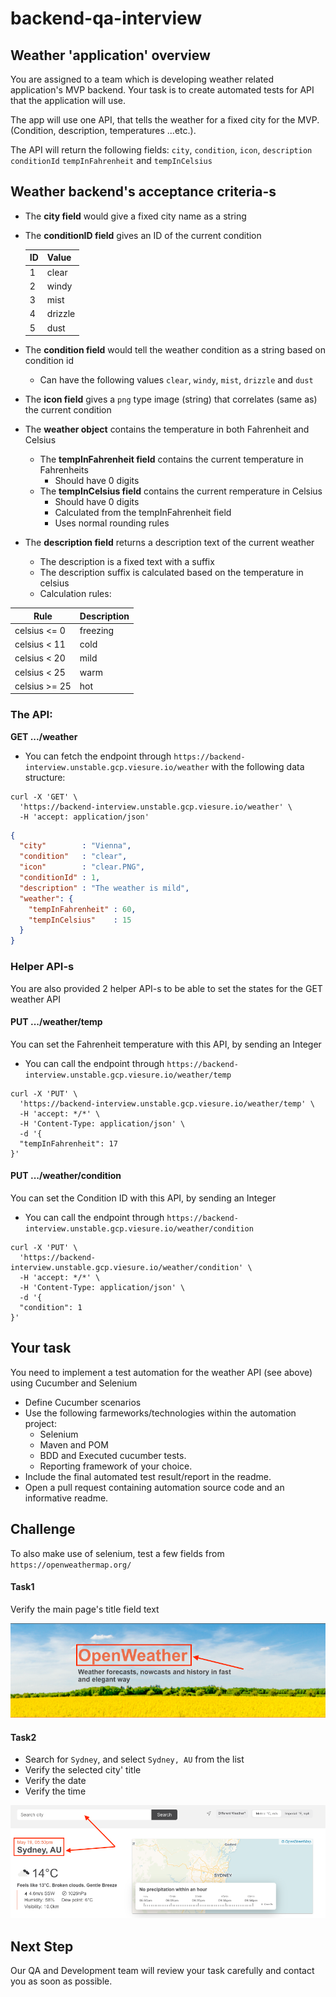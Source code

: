 # backend-qa-interview


## Weather 'application' overview

You are assigned to a team which is developing weather related application's MVP backend. 
Your task is to create automated tests for API that the application will use.

The app will use one API, that tells the weather for a fixed city for the MVP. (Condition, description, temperatures ...etc.).

The API will return the following fields: `city`, `condition`, `icon`, `description` `conditionId` `tempInFahrenheit` and `tempInCelsius`


## Weather backend's acceptance criteria-s

* The **city field** would give a fixed city name as a string
* The **conditionID field** gives an ID of the current condition
  
  | ID   | Value   |
  | ---- | ------  |
  | 1    | clear   |
  | 2    | windy   |
  | 3    | mist    |
  | 4    | drizzle |
  | 5    | dust    |

* The **condition field** would tell the weather condition as a string based on condition id
  * Can have the following values `clear`, `windy`, `mist`, `drizzle` and `dust`
* The **icon field** gives a `png` type image (string) that correlates (same as) the current condition
* The **weather object** contains the temperature in both Fahrenheit and Celsius
  * The **tempInFahrenheit field** contains the current temperature in Fahrenheits
    * Should have 0 digits
  * The **tempInCelsius field** contains the current remperature in Celsius
    * Should have 0 digits
    * Calculated from the tempInFahrenheit field
    * Uses normal rounding rules
* The **description field** returns a description text of the current weather
  * The description is a fixed text with a suffix
  * The description suffix is calculated based on the temperature in celsius
  * Calculation rules:
  
| Rule            | Description   |
| -------------   | ------------- |
| celsius <= 0    | freezing      |
| celsius < 11    | cold          |
| celsius < 20    | mild          |
| celsius < 25    | warm          |
| celsius >= 25   | hot           |


### The API:
**GET .../weather**
* You can fetch the endpoint through  `https://backend-interview.unstable.gcp.viesure.io/weather` with the following data structure:
```curl
curl -X 'GET' \
  'https://backend-interview.unstable.gcp.viesure.io/weather' \
  -H 'accept: application/json'
```
```json
{
  "city"        : "Vienna",
  "condition"   : "clear",
  "icon"        : "clear.PNG",
  "conditionId" : 1,
  "description" : "The weather is mild",
  "weather": {
    "tempInFahrenheit" : 60,
    "tempInCelsius"    : 15
  }
}
```

### Helper API-s

You are also provided 2 helper API-s to be able to set the states for the GET weather API

#### PUT .../weather/temp

You can set the Fahrenheit temperature with this API, by sending an Integer
* You can call the endpoint through  `https://backend-interview.unstable.gcp.viesure.io/weather/temp`
```cURL
curl -X 'PUT' \
  'https://backend-interview.unstable.gcp.viesure.io/weather/temp' \
  -H 'accept: */*' \
  -H 'Content-Type: application/json' \
  -d '{
  "tempInFahrenheit": 17
}'
```
#### PUT .../weather/condition

You can set the Condition ID with this API, by sending an Integer
* You can call the endpoint through  `https://backend-interview.unstable.gcp.viesure.io/weather/condition`
```cURL
curl -X 'PUT' \
  'https://backend-interview.unstable.gcp.viesure.io/weather/condition' \
  -H 'accept: */*' \
  -H 'Content-Type: application/json' \
  -d '{
  "condition": 1
}'
```


## Your task
You need to implement a test automation for the weather API (see above) using Cucumber and Selenium
* Define Cucumber scenarios
* Use the following farmeworks/technologies within the automation project:
    * Selenium
    * Maven and POM
    * BDD and Executed cucumber tests.
    * Reporting framework of your choice.
* Include the final automated test result/report in the readme.
* Open a pull request containing automation source code and an informative readme.

## Challenge

To also make use of selenium, test a few fields from `https://openweathermap.org/`

#### Task1
Verify the main page's title field text

![Title](./resources/openweather_title.png)

#### Task2
* Search for `Sydney`, and select `Sydney, AU` from the list
* Verify the selected city' title
* Verify the date
* Verify the time


![Title](./resources/openweather_search.png)


## Next Step
Our QA and Development team will review your task carefully and contact you as soon as possible.
